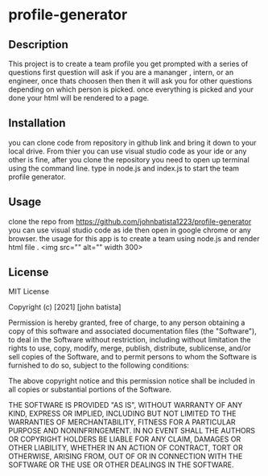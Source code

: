 # profile-generator

## Description
This project is to create a team profile you get prompted with a series of questions first question will ask if you are a mananger , intern, or an engineer, once thats choosen then then it will ask you for other questions depending on which person is picked. once everything is picked and your done your html will be rendered to a page.

## Installation
 you can clone code from repository in github link and bring it down to your local drive. From thier you can use visual studio code as your ide or any other is fine, after you clone the repository you need to open up terminal using the command line. type in node.js and index.js to start the team profile generator.
## Usage
 clone the repo from https://github.com/johnbatista1223/profile-generator you can use visual studio code as ide then open in google chrome or any browser. the usage for this app is to create a team using node.js and render html file .
 <img src="" alt="" width 300>

## License
MIT License

Copyright (c) [2021] [john batista]

Permission is hereby granted, free of charge, to any person obtaining a copy
of this software and associated documentation files (the "Software"), to deal
in the Software without restriction, including without limitation the rights
to use, copy, modify, merge, publish, distribute, sublicense, and/or sell
copies of the Software, and to permit persons to whom the Software is
furnished to do so, subject to the following conditions:

The above copyright notice and this permission notice shall be included in all
copies or substantial portions of the Software.

THE SOFTWARE IS PROVIDED "AS IS", WITHOUT WARRANTY OF ANY KIND, EXPRESS OR
IMPLIED, INCLUDING BUT NOT LIMITED TO THE WARRANTIES OF MERCHANTABILITY,
FITNESS FOR A PARTICULAR PURPOSE AND NONINFRINGEMENT. IN NO EVENT SHALL THE
AUTHORS OR COPYRIGHT HOLDERS BE LIABLE FOR ANY CLAIM, DAMAGES OR OTHER
LIABILITY, WHETHER IN AN ACTION OF CONTRACT, TORT OR OTHERWISE, ARISING FROM,
OUT OF OR IN CONNECTION WITH THE SOFTWARE OR THE USE OR OTHER DEALINGS IN THE
SOFTWARE.